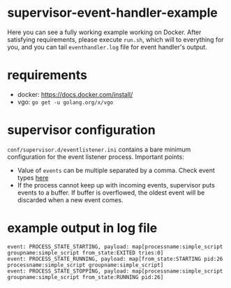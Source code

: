 # supervisor-event-handler-example
Here you can see a fully working example working on Docker. After satisfying requirements, please execute `run.sh`, which will to everything for you, and you can tail `eventhandler.log` file for event handler's output.

# requirements
- docker: https://docs.docker.com/install/
- vgo: `go get -u golang.org/x/vgo`

# supervisor configuration
`conf/supervisor.d/eventlistener.ini` contains a bare minimum configuration for the event listener process. Important points:

- Value of `events` can be multiple separated by a comma. Check event types [here](http://supervisord.org/events.html#event-types)
- If the process cannot keep up with incoming events, supervisor puts events to a buffer. If buffer is overflowed, the oldest event will be discarded when a new event comes.

# example output in log file
```
event: PROCESS_STATE_STARTING, payload: map[processname:simple_script groupname:simple_script from_state:EXITED tries:0]
event: PROCESS_STATE_RUNNING, payload: map[from_state:STARTING pid:26 processname:simple_script groupname:simple_script]
event: PROCESS_STATE_STOPPING, payload: map[processname:simple_script groupname:simple_script from_state:RUNNING pid:26]
```
